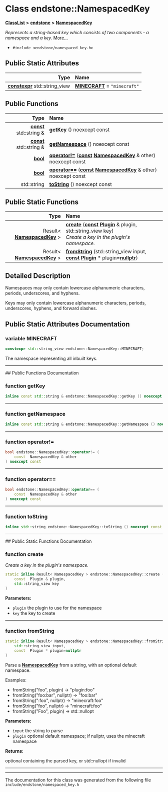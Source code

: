 

# Class endstone::NamespacedKey



[**ClassList**](annotated.md) **>** [**endstone**](namespaceendstone.md) **>** [**NamespacedKey**](classendstone_1_1NamespacedKey.md)



_Represents a string-based key which consists of two components - a namespace and a key._ [More...](#detailed-description)

* `#include <endstone/namespaced_key.h>`























## Public Static Attributes

| Type | Name |
| ---: | :--- |
|  [**constexpr**](classendstone_1_1Vector.md) std::string\_view | [**MINECRAFT**](#variable-minecraft)   = `"minecraft"`<br> |














## Public Functions

| Type | Name |
| ---: | :--- |
|  [**const**](classendstone_1_1Vector.md) std::string & | [**getKey**](#function-getkey) () noexcept const<br> |
|  [**const**](classendstone_1_1Vector.md) std::string & | [**getNamespace**](#function-getnamespace) () noexcept const<br> |
|  [**bool**](classendstone_1_1Vector.md) | [**operator!=**](#function-operator) ([**const**](classendstone_1_1Vector.md) [**NamespacedKey**](classendstone_1_1NamespacedKey.md) & other) noexcept const<br> |
|  [**bool**](classendstone_1_1Vector.md) | [**operator==**](#function-operator_1) ([**const**](classendstone_1_1Vector.md) [**NamespacedKey**](classendstone_1_1NamespacedKey.md) & other) noexcept const<br> |
|  std::string | [**toString**](#function-tostring) () noexcept const<br> |


## Public Static Functions

| Type | Name |
| ---: | :--- |
|  Result&lt; [**NamespacedKey**](classendstone_1_1NamespacedKey.md) &gt; | [**create**](#function-create) ([**const**](classendstone_1_1Vector.md) [**Plugin**](classendstone_1_1Plugin.md) & plugin, std::string\_view key) <br>_Create a key in the plugin's namespace._  |
|  Result&lt; [**NamespacedKey**](classendstone_1_1NamespacedKey.md) &gt; | [**fromString**](#function-fromstring) (std::string\_view input, [**const**](classendstone_1_1Vector.md) [**Plugin**](classendstone_1_1Plugin.md) \* plugin=[**nullptr**](classendstone_1_1Vector.md)) <br> |


























## Detailed Description


Namespaces may only contain lowercase alphanumeric characters, periods, underscores, and hyphens.


Keys may only contain lowercase alphanumeric characters, periods, underscores, hyphens, and forward slashes. 


    
## Public Static Attributes Documentation




### variable MINECRAFT 

```C++
constexpr std::string_view endstone::NamespacedKey::MINECRAFT;
```



The namespace representing all inbuilt keys. 


        

<hr>
## Public Functions Documentation




### function getKey 

```C++
inline const std::string & endstone::NamespacedKey::getKey () noexcept const
```




<hr>



### function getNamespace 

```C++
inline const std::string & endstone::NamespacedKey::getNamespace () noexcept const
```




<hr>



### function operator!= 

```C++
bool endstone::NamespacedKey::operator!= (
    const  NamespacedKey & other
) noexcept const
```




<hr>



### function operator== 

```C++
bool endstone::NamespacedKey::operator== (
    const  NamespacedKey & other
) noexcept const
```




<hr>



### function toString 

```C++
inline std::string endstone::NamespacedKey::toString () noexcept const
```




<hr>
## Public Static Functions Documentation




### function create 

_Create a key in the plugin's namespace._ 
```C++
static inline Result< NamespacedKey > endstone::NamespacedKey::create (
    const  Plugin & plugin,
    std::string_view key
) 
```





**Parameters:**


* `plugin` the plugin to use for the namespace 
* `key` the key to create 




        

<hr>



### function fromString 

```C++
static inline Result< NamespacedKey > endstone::NamespacedKey::fromString (
    std::string_view input,
    const  Plugin * plugin=nullptr
) 
```



Parse a [**NamespacedKey**](classendstone_1_1NamespacedKey.md) from a string, with an optional default namespace.


Examples:
* fromString("foo", plugin) -&gt; "plugin:foo"
* fromString("foo:bar", nullptr) -&gt; "foo:bar"
* fromString(":foo", nullptr) -&gt; "minecraft:foo"
* fromString("foo", nullptr) -&gt; "minecraft:foo"
* fromString("Foo", plugin) -&gt; std::nullopt






**Parameters:**


* `input` the string to parse 
* `plugin` optional default namespace; if nullptr, uses the minecraft namespace 



**Returns:**

optional containing the parsed key, or std::nullopt if invalid 





        

<hr>

------------------------------
The documentation for this class was generated from the following file `include/endstone/namespaced_key.h`

